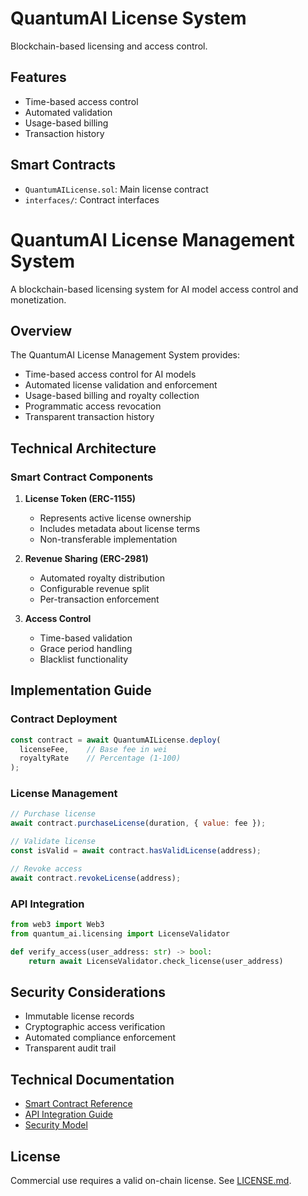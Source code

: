 # QuantumAI License System

Blockchain-based licensing and access control.

## Features
- Time-based access control
- Automated validation
- Usage-based billing
- Transaction history

## Smart Contracts
- `QuantumAILicense.sol`: Main license contract
- `interfaces/`: Contract interfaces

# QuantumAI License Management System

A blockchain-based licensing system for AI model access control and monetization.

## Overview

The QuantumAI License Management System provides:
- Time-based access control for AI models
- Automated license validation and enforcement
- Usage-based billing and royalty collection
- Programmatic access revocation
- Transparent transaction history

## Technical Architecture

### Smart Contract Components

1. **License Token (ERC-1155)**
   - Represents active license ownership
   - Includes metadata about license terms
   - Non-transferable implementation

2. **Revenue Sharing (ERC-2981)**
   - Automated royalty distribution
   - Configurable revenue split
   - Per-transaction enforcement

3. **Access Control**
   - Time-based validation
   - Grace period handling
   - Blacklist functionality

## Implementation Guide

### Contract Deployment

```javascript
const contract = await QuantumAILicense.deploy(
  licenseFee,    // Base fee in wei
  royaltyRate    // Percentage (1-100)
);
```

### License Management

```javascript
// Purchase license
await contract.purchaseLicense(duration, { value: fee });

// Validate license
const isValid = await contract.hasValidLicense(address);

// Revoke access
await contract.revokeLicense(address);
```

### API Integration

```python
from web3 import Web3
from quantum_ai.licensing import LicenseValidator

def verify_access(user_address: str) -> bool:
    return await LicenseValidator.check_license(user_address)
```

## Security Considerations

- Immutable license records
- Cryptographic access verification
- Automated compliance enforcement
- Transparent audit trail

## Technical Documentation

- [Smart Contract Reference](docs/contract-reference.md)
- [API Integration Guide](docs/api-integration.md)
- [Security Model](docs/security.md)

## License

Commercial use requires a valid on-chain license. See [LICENSE.md](LICENSE.md).